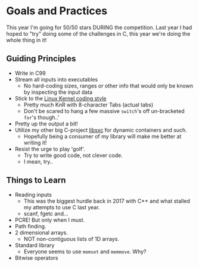 # Goals and Practices

This year I'm going for 50/50 stars DURING the competition. Last year I had hoped to "try" doing some of the challenges in C, this year we're doing the whole thing in it!

## Guiding Principles

- Write in C99
- Stream all inputs into executables
	- No hard-coding sizes, ranges or other info that would only be known by inspecting the input data
- Stick to the [Linux Kernel coding style](https://www.kernel.org/doc/html/v4.10/process/coding-style.html)
	- Pretty much KnR with 8-character Tabs (actual tabs)
	- Don't be scared to hang a few massive `switch`'s off un-bracketed `for`'s though..'
- Pretty up the output a bit!
- Utilize my other big C-project [libsxc](https://github.com/Chrinkus/libsxc) for dynamic containers and such.
	- Hopefully being a consumer of my library will make me better at writing it!
- Resist the urge to play 'golf'.
	- Try to write good code, not clever code.
	- I mean, try..

## Things to Learn

- Reading inputs
	- This was the biggest hurdle back in 2017 with C++ and what stalled my attempts to use C last year.
	- scanf, fgetc and...
- PCRE! But only when I must.
- Path finding.
- 2 dimensional arrays.
	- NOT non-contiguous lists of 1D arrays.
- Standard library
	- Everyone seems to use `memset` and `memmove`. Why?
- Bitwise operators

